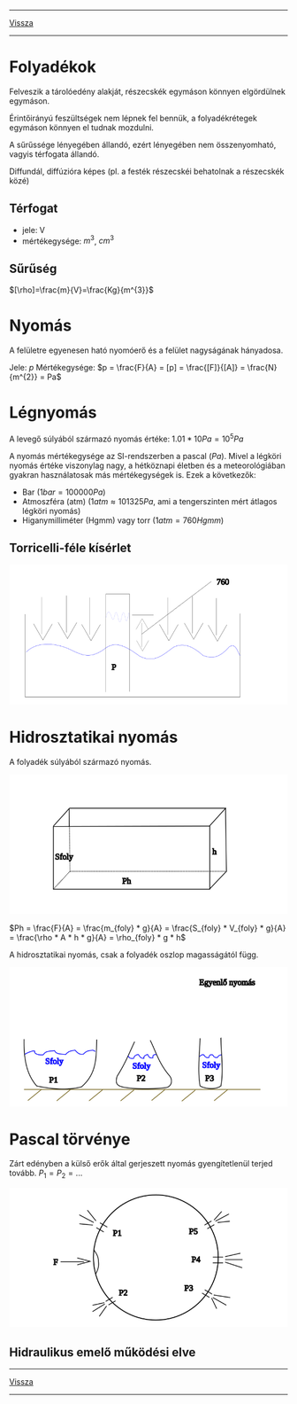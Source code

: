 
---

[Vissza](../fizika.md)

---

# Folyadékok
Felveszik a tárolóedény alakját, részecskék egymáson könnyen elgördülnek egymáson.
>
Érintőirányú feszültségek nem lépnek fel bennük, a folyadékrétegek egymáson könnyen el tudnak mozdulni.
>
A sűrűssége lényegében állandó, ezért lényegében nem összenyomható, vagyis térfogata állandó.
>
Diffundál, diffúzióra képes (pl. a festék részecskéi behatolnak a részecskék közé)
>
## Térfogat
- jele: V
- mértékegysége: $m^{3}$, $cm^{3}$
## Sűrűség
$[\rho]=\frac{m}{V}=\frac{Kg}{m^{3}}$
# Nyomás
A felületre egyenesen ható nyomóerő és a felület nagyságának hányadosa.
>
Jele: $p$
Mértékegysége: $p = \frac{F}{A} = [p] = \frac{[F]}{[A]} = \frac{N}{m^{2}} = Pa$
# Légnyomás
A levegő súlyából származó nyomás értéke: $1.01 * 10 Pa = 10^{5}Pa$
>
A nyomás mértékegysége az SI-rendszerben a pascal ($Pa$). Mivel a légköri nyomás értéke viszonylag nagy, a hétköznapi életben és a meteorológiában gyakran használatosak más mértékegységek is. Ezek a következők:
- Bar ($1 bar = 100 000 Pa$)
- Atmoszféra (atm) ($1 atm ≈ 101 325 Pa$, ami a tengerszinten mért átlagos légköri nyomás)
- Higanymilliméter (Hgmm) vagy torr ($1 atm = 760 Hgmm$)
## Torricelli-féle kísérlet
![torricelli kísérlet](../images/fizika-torricelli-kiserlet.svg)
# Hidrosztatikai nyomás
A folyadék súlyából származó nyomás.
>
![hidrosztatikai nyomás](../images/fizika-hidrosztatikai-nyomas.svg)
>
$Ph = \frac{F}{A} = \frac{m_{foly} * g}{A} = \frac{S_{foly} * V_{foly} * g}{A} = \frac{\rho * A * h * g}{A} = \rho_{foly} * g * h$
>
A hidrosztatikai nyomás, csak a folyadék oszlop magasságától függ.
>
![hidrosztatikai nyomás](../images/fizika-hidrosztatikai-nyomas-002.svg)
# Pascal törvénye
Zárt edényben a külső erők által gerjeszett nyomás gyengítetlenül terjed tovább. $P_{1} = P_{2} = ...$
>
![pascal törvénye](../images/fizika-pascal-torvenye.svg)
>
## Hidraulikus emelő működési elve

---

[Vissza](../fizika.md)

---